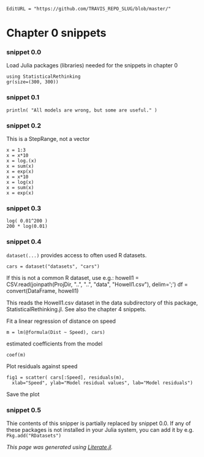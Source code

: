 ```@meta
EditURL = "https://github.com/TRAVIS_REPO_SLUG/blob/master/"
```

# Chapter 0 snippets

### snippet 0.0

Load Julia packages (libraries) needed  for the snippets in chapter 0

```@example snippets00.1
using StatisticalRethinking
gr(size=(300, 300))
```

### snippet 0.1

```@example snippets00.1
println( "All models are wrong, but some are useful." )
```

### snippet 0.2

This is a StepRange, not a vector

```@example snippets00.1
x = 1:3
x = x*10
x = log.(x)
x = sum(x)
x = exp(x)
x = x*10
x = log(x)
x = sum(x)
x = exp(x)
```

### snippet 0.3

```@example snippets00.1
log( 0.01^200 )
200 * log(0.01)
```

### snippet 0.4

`dataset(...)` provides access to often used R datasets.

```@example snippets00.1
cars = dataset("datasets", "cars")
```

If this is not a common R dataset, use e.g.:
howell1 = CSV.read(joinpath(ProjDir, "..", "..",  "data", "Howell1.csv"), delim=';')
df = convert(DataFrame, howell1)

This reads the Howell1.csv dataset in the data subdirectory of this package,
 StatisticalRethinking.jl. See also the chapter 4 snippets.

Fit a linear regression of distance on speed

```@example snippets00.1
m = lm(@formula(Dist ~ Speed), cars)
```

estimated coefficients from the model

```@example snippets00.1
coef(m)
```

Plot residuals against speed

```@example snippets00.1; continued = true
fig1 = scatter( cars[:Speed], residuals(m),
  xlab="Speed", ylab="Model residual values", lab="Model residuals")
```

Save the plot

### snippet 0.5

Thie contents of this snipper is partially replaced by snippet 0.0.
If any of these packages is not installed in your Julia system,
you can add it by e.g. `Pkg.add("RDatasets")`

*This page was generated using [Literate.jl](https://github.com/fredrikekre/Literate.jl).*

